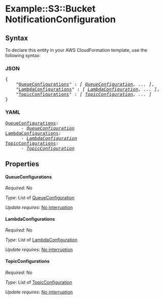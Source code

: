 # Example::S3::Bucket NotificationConfiguration

## Syntax

To declare this entity in your AWS CloudFormation template, use the following syntax:

### JSON

<pre>
{
    "<a href="#queueconfigurations" title="QueueConfigurations">QueueConfigurations</a>" : <i>[ <a href="queueconfiguration.md">QueueConfiguration</a>, ... ]</i>,
    "<a href="#lambdaconfigurations" title="LambdaConfigurations">LambdaConfigurations</a>" : <i>[ <a href="lambdaconfiguration.md">LambdaConfiguration</a>, ... ]</i>,
    "<a href="#topicconfigurations" title="TopicConfigurations">TopicConfigurations</a>" : <i>[ <a href="topicconfiguration.md">TopicConfiguration</a>, ... ]</i>
}
</pre>

### YAML

<pre>
<a href="#queueconfigurations" title="QueueConfigurations">QueueConfigurations</a>: <i>
      - <a href="queueconfiguration.md">QueueConfiguration</a></i>
<a href="#lambdaconfigurations" title="LambdaConfigurations">LambdaConfigurations</a>: <i>
      - <a href="lambdaconfiguration.md">LambdaConfiguration</a></i>
<a href="#topicconfigurations" title="TopicConfigurations">TopicConfigurations</a>: <i>
      - <a href="topicconfiguration.md">TopicConfiguration</a></i>
</pre>

## Properties

#### QueueConfigurations

_Required_: No

_Type_: List of <a href="queueconfiguration.md">QueueConfiguration</a>

_Update requires_: [No interruption](https://docs.aws.amazon.com/AWSCloudFormation/latest/UserGuide/using-cfn-updating-stacks-update-behaviors.html#update-no-interrupt)

#### LambdaConfigurations

_Required_: No

_Type_: List of <a href="lambdaconfiguration.md">LambdaConfiguration</a>

_Update requires_: [No interruption](https://docs.aws.amazon.com/AWSCloudFormation/latest/UserGuide/using-cfn-updating-stacks-update-behaviors.html#update-no-interrupt)

#### TopicConfigurations

_Required_: No

_Type_: List of <a href="topicconfiguration.md">TopicConfiguration</a>

_Update requires_: [No interruption](https://docs.aws.amazon.com/AWSCloudFormation/latest/UserGuide/using-cfn-updating-stacks-update-behaviors.html#update-no-interrupt)


